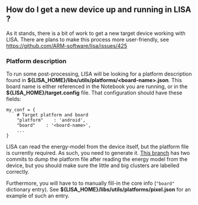 ## How do I get a new device up and running in LISA ?

As it stands, there is a bit of work to get a new target device working with LISA. There are plans to make this process more user-friendly, see https://github.com/ARM-software/lisa/issues/425

### Platform description

To run some post-processing, LISA will be looking for a platform description found in **\${LISA_HOME}/libs/utils/platforms/<board-name\>.json**. This board name is either referenced in the Notebook you are running, or in the **${LISA_HOME}/target.config** file. That configuration should have these fields:

```
my_conf = {
    # Target platform and board
    "platform"    : 'android',
    "board"    : '<board-name>',
    ...
}
```

LISA can read the energy-model from the device itself, but the platform file is currently required. As such, you need to generate it. [This branch](https://github.com/valschneider/lisa/tree/better_nrg) has two commits to dump the platform file after reading the energy model from the device, but you should make sure the little and big clusters are labelled correctly.

Furthermore, you will have to to manually fill-in the core info (`"board"` dictionary entry). See **${LISA_HOME}/libs/utils/platforms/pixel.json** for an example of such an entry.